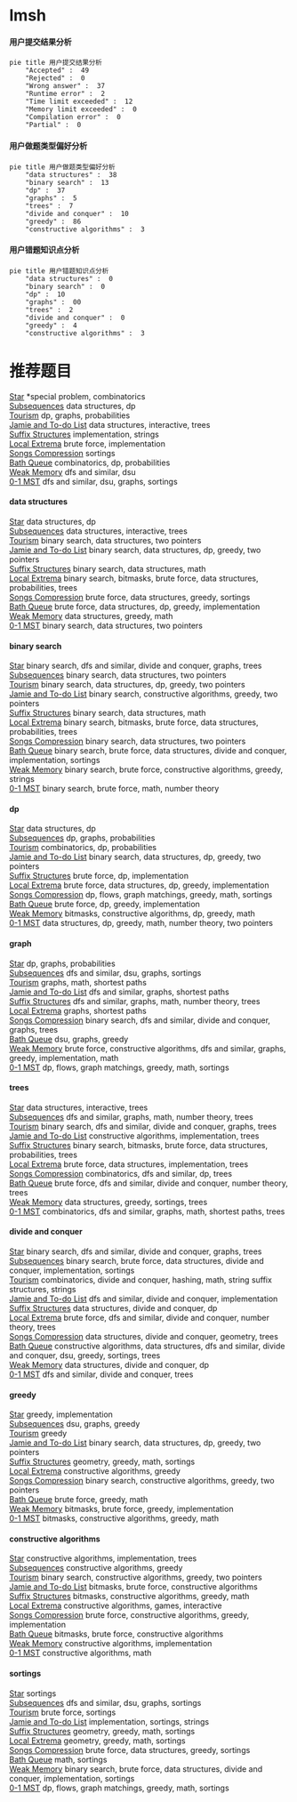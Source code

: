 # lmsh
<!-- tabs:start -->
#### **用户提交结果分析**

```mermaid
pie title 用户提交结果分析
    "Accepted" :  49
    "Rejected" :  0
    "Wrong answer" :  37
    "Runtime error" :  2
    "Time limit exceeded" :  12
    "Memory limit exceeded" :  0
    "Compilation error" :  0
    "Partial" :  0
```
#### **用户做题类型偏好分析**

```mermaid
pie title 用户做题类型偏好分析
    "data structures" :  38
    "binary search" :  13
    "dp" :  37
    "graphs" :  5
    "trees" :  7
    "divide and conquer" :  10
    "greedy" :  86
    "constructive algorithms" :  3
```
#### **用户错题知识点分析**

```mermaid
pie title 用户错题知识点分析
    "data structures" :  0
    "binary search" :  0
    "dp" :  10
    "graphs" :  00
    "trees" :  2
    "divide and conquer" :  0
    "greedy" :  4
    "constructive algorithms" :  3
```
<!-- tabs:end -->
# 推荐题目
[Star](http://codeforces.com/problemset/problem/171/B)		*special problem,
                        combinatorics		  
[Subsequences](http://codeforces.com/problemset/problem/597/C)		data structures,
                        dp		  
[Tourism](http://codeforces.com/problemset/problem/1310/D)		dp,
                        graphs,
                        probabilities		  
[Jamie and To-do List](http://codeforces.com/problemset/problem/916/D)		data structures,
                        interactive,
                        trees		  
[Suffix Structures](http://codeforces.com/problemset/problem/448/B)		implementation,
                        strings		  
[Local Extrema](http://codeforces.com/problemset/problem/888/A)		brute force,
                        implementation		  
[Songs Compression](http://codeforces.com/problemset/problem/1015/C)		sortings		  
[Bath Queue](http://codeforces.com/problemset/problem/28/C)		combinatorics,
                        dp,
                        probabilities		  
[Weak Memory](https://codeforces.com/contest/189/problem/E)		dfs and similar,
                        dsu		  
[0-1 MST](http://codeforces.com/problemset/problem/1242/B)		dfs and similar,
                        dsu,
                        graphs,
                        sortings		  
<!-- tabs:start -->
#### **data structures**
[Star](http://codeforces.com/problemset/problem/597/C)		data structures,
                        dp		  
[Subsequences](http://codeforces.com/problemset/problem/916/D)		data structures,
                        interactive,
                        trees		  
[Tourism](http://codeforces.com/problemset/problem/616/D)		binary search,
                        data structures,
                        two pointers		  
[Jamie and To-do List](http://codeforces.com/problemset/problem/1492/C)		binary search,
                        data structures,
                        dp,
                        greedy,
                        two pointers		  
[Suffix Structures](http://codeforces.com/problemset/problem/1490/G)		binary search,
                        data structures,
                        math		  
[Local Extrema](http://codeforces.com/problemset/problem/1479/D)		binary search,
                        bitmasks,
                        brute force,
                        data structures,
                        probabilities,
                        trees		  
[Songs Compression](http://codeforces.com/problemset/problem/1497/A)		brute force,
                        data structures,
                        greedy,
                        sortings		  
[Bath Queue](http://codeforces.com/problemset/problem/1491/C)		brute force,
                        data structures,
                        dp,
                        greedy,
                        implementation		  
[Weak Memory](http://codeforces.com/problemset/problem/1492/B)		data structures,
                        greedy,
                        math		  
[0-1 MST](http://codeforces.com/problemset/problem/1436/E)		binary search,
                        data structures,
                        two pointers		  
#### **binary search**
[Star](http://codeforces.com/problemset/problem/842/E)		binary search,
                        dfs and similar,
                        divide and conquer,
                        graphs,
                        trees		  
[Subsequences](http://codeforces.com/problemset/problem/616/D)		binary search,
                        data structures,
                        two pointers		  
[Tourism](http://codeforces.com/problemset/problem/1492/C)		binary search,
                        data structures,
                        dp,
                        greedy,
                        two pointers		  
[Jamie and To-do List](http://codeforces.com/problemset/problem/1463/D)		binary search,
                        constructive algorithms,
                        greedy,
                        two pointers		  
[Suffix Structures](http://codeforces.com/problemset/problem/1490/G)		binary search,
                        data structures,
                        math		  
[Local Extrema](http://codeforces.com/problemset/problem/1479/D)		binary search,
                        bitmasks,
                        brute force,
                        data structures,
                        probabilities,
                        trees		  
[Songs Compression](http://codeforces.com/problemset/problem/1436/E)		binary search,
                        data structures,
                        two pointers		  
[Bath Queue](http://codeforces.com/problemset/problem/1461/D)		binary search,
                        brute force,
                        data structures,
                        divide and conquer,
                        implementation,
                        sortings		  
[Weak Memory](http://codeforces.com/problemset/problem/1493/C)		binary search,
                        brute force,
                        constructive algorithms,
                        greedy,
                        strings		  
[0-1 MST](http://codeforces.com/problemset/problem/1487/D)		binary search,
                        brute force,
                        math,
                        number theory		  
#### **dp**
[Star](http://codeforces.com/problemset/problem/597/C)		data structures,
                        dp		  
[Subsequences](http://codeforces.com/problemset/problem/1310/D)		dp,
                        graphs,
                        probabilities		  
[Tourism](http://codeforces.com/problemset/problem/28/C)		combinatorics,
                        dp,
                        probabilities		  
[Jamie and To-do List](http://codeforces.com/problemset/problem/1492/C)		binary search,
                        data structures,
                        dp,
                        greedy,
                        two pointers		  
[Suffix Structures](https://codeforces.com/contest/1457/problem/C)		brute force,
                        dp,
                        implementation		  
[Local Extrema](http://codeforces.com/problemset/problem/1491/C)		brute force,
                        data structures,
                        dp,
                        greedy,
                        implementation		  
[Songs Compression](http://codeforces.com/problemset/problem/1437/C)		dp,
                        flows,
                        graph matchings,
                        greedy,
                        math,
                        sortings		  
[Bath Queue](http://codeforces.com/problemset/problem/1499/B)		brute force,
                        dp,
                        greedy,
                        implementation		  
[Weak Memory](http://codeforces.com/problemset/problem/1491/D)		bitmasks,
                        constructive algorithms,
                        dp,
                        greedy,
                        math		  
[0-1 MST](http://codeforces.com/problemset/problem/1497/E1)		data structures,
                        dp,
                        greedy,
                        math,
                        number theory,
                        two pointers		  
#### **graph**
[Star](http://codeforces.com/problemset/problem/1310/D)		dp,
                        graphs,
                        probabilities		  
[Subsequences](http://codeforces.com/problemset/problem/1242/B)		dfs and similar,
                        dsu,
                        graphs,
                        sortings		  
[Tourism](http://codeforces.com/problemset/problem/370/A)		graphs,
                        math,
                        shortest paths		  
[Jamie and To-do List](http://codeforces.com/problemset/problem/585/B)		dfs and similar,
                        graphs,
                        shortest paths		  
[Suffix Structures](http://codeforces.com/problemset/problem/842/C)		dfs and similar,
                        graphs,
                        math,
                        number theory,
                        trees		  
[Local Extrema](http://codeforces.com/problemset/problem/241/E)		graphs,
                        shortest paths		  
[Songs Compression](http://codeforces.com/problemset/problem/842/E)		binary search,
                        dfs and similar,
                        divide and conquer,
                        graphs,
                        trees		  
[Bath Queue](http://codeforces.com/problemset/problem/1468/J)		dsu,
                        graphs,
                        greedy		  
[Weak Memory](http://codeforces.com/problemset/problem/1487/C)		brute force,
                        constructive algorithms,
                        dfs and similar,
                        graphs,
                        greedy,
                        implementation,
                        math		  
[0-1 MST](http://codeforces.com/problemset/problem/1437/C)		dp,
                        flows,
                        graph matchings,
                        greedy,
                        math,
                        sortings		  
#### **trees**
[Star](http://codeforces.com/problemset/problem/916/D)		data structures,
                        interactive,
                        trees		  
[Subsequences](http://codeforces.com/problemset/problem/842/C)		dfs and similar,
                        graphs,
                        math,
                        number theory,
                        trees		  
[Tourism](http://codeforces.com/problemset/problem/842/E)		binary search,
                        dfs and similar,
                        divide and conquer,
                        graphs,
                        trees		  
[Jamie and To-do List](https://codeforces.com/contest/1087/problem/D)		constructive algorithms,
                        implementation,
                        trees		  
[Suffix Structures](http://codeforces.com/problemset/problem/1479/D)		binary search,
                        bitmasks,
                        brute force,
                        data structures,
                        probabilities,
                        trees		  
[Local Extrema](http://codeforces.com/problemset/problem/1511/C)		brute force,
                        data structures,
                        implementation,
                        trees		  
[Songs Compression](http://codeforces.com/problemset/problem/1499/F)		combinatorics,
                        dfs and similar,
                        dp,
                        trees		  
[Bath Queue](http://codeforces.com/problemset/problem/1491/E)		brute force,
                        dfs and similar,
                        divide and conquer,
                        number theory,
                        trees		  
[Weak Memory](http://codeforces.com/problemset/problem/1466/D)		data structures,
                        greedy,
                        sortings,
                        trees		  
[0-1 MST](http://codeforces.com/problemset/problem/1495/D)		combinatorics,
                        dfs and similar,
                        graphs,
                        math,
                        shortest paths,
                        trees		  
#### **divide and conquer**
[Star](http://codeforces.com/problemset/problem/842/E)		binary search,
                        dfs and similar,
                        divide and conquer,
                        graphs,
                        trees		  
[Subsequences](http://codeforces.com/problemset/problem/1461/D)		binary search,
                        brute force,
                        data structures,
                        divide and conquer,
                        implementation,
                        sortings		  
[Tourism](http://codeforces.com/problemset/problem/1466/G)		combinatorics,
                        divide and conquer,
                        hashing,
                        math,
                        string suffix structures,
                        strings		  
[Jamie and To-do List](http://codeforces.com/problemset/problem/1490/D)		dfs and similar,
                        divide and conquer,
                        implementation		  
[Suffix Structures](https://codeforces.com/contest/1483/problem/C)		data structures,
                        divide and conquer,
                        dp		  
[Local Extrema](http://codeforces.com/problemset/problem/1491/E)		brute force,
                        dfs and similar,
                        divide and conquer,
                        number theory,
                        trees		  
[Songs Compression](http://codeforces.com/problemset/problem/1303/G)		data structures,
                        divide and conquer,
                        geometry,
                        trees		  
[Bath Queue](http://codeforces.com/problemset/problem/1494/D)		constructive algorithms,
                        data structures,
                        dfs and similar,
                        divide and conquer,
                        dsu,
                        greedy,
                        sortings,
                        trees		  
[Weak Memory](http://codeforces.com/problemset/problem/1482/E)		data structures,
                        divide and conquer,
                        dp		  
[0-1 MST](http://codeforces.com/problemset/problem/566/C)		dfs and similar,
                        divide and conquer,
                        trees		  
#### **greedy**
[Star](http://codeforces.com/problemset/problem/145/A)		greedy,
                        implementation		  
[Subsequences](http://codeforces.com/problemset/problem/1468/J)		dsu,
                        graphs,
                        greedy		  
[Tourism](http://codeforces.com/problemset/problem/1256/B)		greedy		  
[Jamie and To-do List](http://codeforces.com/problemset/problem/1492/C)		binary search,
                        data structures,
                        dp,
                        greedy,
                        two pointers		  
[Suffix Structures](https://codeforces.com/contest/1496/problem/C)		geometry,
                        greedy,
                        math,
                        sortings		  
[Local Extrema](http://codeforces.com/problemset/problem/1493/A)		constructive algorithms,
                        greedy		  
[Songs Compression](http://codeforces.com/problemset/problem/1463/D)		binary search,
                        constructive algorithms,
                        greedy,
                        two pointers		  
[Bath Queue](http://codeforces.com/problemset/problem/1462/C)		brute force,
                        greedy,
                        math		  
[Weak Memory](http://codeforces.com/problemset/problem/1494/B)		bitmasks,
                        brute force,
                        greedy,
                        implementation		  
[0-1 MST](http://codeforces.com/problemset/problem/1492/D)		bitmasks,
                        constructive algorithms,
                        greedy,
                        math		  
#### **constructive algorithms**
[Star](https://codeforces.com/contest/1087/problem/D)		constructive algorithms,
                        implementation,
                        trees		  
[Subsequences](http://codeforces.com/problemset/problem/1493/A)		constructive algorithms,
                        greedy		  
[Tourism](http://codeforces.com/problemset/problem/1463/D)		binary search,
                        constructive algorithms,
                        greedy,
                        two pointers		  
[Jamie and To-do List](https://codeforces.com/contest/1456/problem/B)		bitmasks,
                        brute force,
                        constructive algorithms		  
[Suffix Structures](http://codeforces.com/problemset/problem/1492/D)		bitmasks,
                        constructive algorithms,
                        greedy,
                        math		  
[Local Extrema](https://codeforces.com/contest/1504/problem/D)		constructive algorithms,
                        games,
                        interactive		  
[Songs Compression](https://codeforces.com/contest/1483/problem/A)		brute force,
                        constructive algorithms,
                        greedy,
                        implementation		  
[Bath Queue](https://codeforces.com/contest/1457/problem/D)		bitmasks,
                        brute force,
                        constructive algorithms		  
[Weak Memory](http://codeforces.com/problemset/problem/1513/A)		constructive algorithms,
                        implementation		  
[0-1 MST](http://codeforces.com/problemset/problem/1473/C)		constructive algorithms,
                        math		  
#### **sortings**
[Star](http://codeforces.com/problemset/problem/1015/C)		sortings		  
[Subsequences](http://codeforces.com/problemset/problem/1242/B)		dfs and similar,
                        dsu,
                        graphs,
                        sortings		  
[Tourism](http://codeforces.com/problemset/problem/425/A)		brute force,
                        sortings		  
[Jamie and To-do List](http://codeforces.com/problemset/problem/141/A)		implementation,
                        sortings,
                        strings		  
[Suffix Structures](https://codeforces.com/contest/1496/problem/C)		geometry,
                        greedy,
                        math,
                        sortings		  
[Local Extrema](http://codeforces.com/problemset/problem/1495/A)		geometry,
                        greedy,
                        math,
                        sortings		  
[Songs Compression](http://codeforces.com/problemset/problem/1497/A)		brute force,
                        data structures,
                        greedy,
                        sortings		  
[Bath Queue](http://codeforces.com/problemset/problem/1427/A)		math,
                        sortings		  
[Weak Memory](http://codeforces.com/problemset/problem/1461/D)		binary search,
                        brute force,
                        data structures,
                        divide and conquer,
                        implementation,
                        sortings		  
[0-1 MST](http://codeforces.com/problemset/problem/1437/C)		dp,
                        flows,
                        graph matchings,
                        greedy,
                        math,
                        sortings		  
<!-- tabs:end -->

